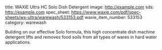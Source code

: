 title: WAXIE Ultra HC Solo Dish Detergent
image: http://example.com 
sds: http://example.com
spec_sheet: https://www.waxie.com/pdf/spec-sheets/wx-ultra/warewash/533153.pdf
waxie_item_number: 533153
category: warewash

Building on our effective Solo formula, this high concentrate dish machine detergent lifts and removes food soils from all types of wares in hard water applications.

